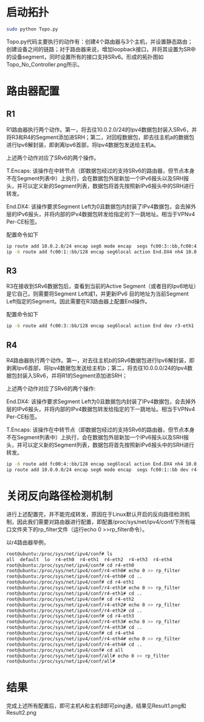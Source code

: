 # 启动拓扑

```Bash
sudo python Topo.py
```
Topo.py代码主要执行的动作有：创建4个路由器与3个主机，并设置静态路由；创建设备之间的链路；对于路由器来说，增加loopback接口，并将其设置为SR中的设备segment，同时设置所有的接口支持SRv6。形成的拓扑图如Topo_No_Controller.png所示。

# 路由器配置

## R1

R1路由器执行两个动作。第一，将去往10.0.2.0/24的Ipv4数据包封装入SRv6，并将R3和R4的Segment添加进SRH；第二，对回程数据包，即去往主机a的数据包进行Ipv6解封装，即剥离Ipv6首部，将Ipv4数据包发送给主机a。

上述两个动作对应了SRv6的两个操作。

T.Encaps: 该操作在中转节点（即数据包经过的支持SRv6的路由器，但节点本身不在Segment列表中）上执行，会在数据包外层新加一个IPv6报头以及SRH报头，并可以定义新的Segment列表，数据包将首先按照新IPv6报头中的SRH进行转发。

End.DX4: 该操作要求Segment Left为0且数据包内封装了IPv4数据包，会去掉外层的IPv6报头，并将内部的IPv4数据包转发给指定的下一跳地址。相当于VPNv4 Per-CE标签。

配置命令如下
```Bash
ip route add 10.0.2.0/24 encap seg6 mode encap  segs fc00:3::bb,fc00:4::bb dev r1-eth0
ip -6 route add fc00:1::bb/128 encap seg6local action End.DX4 nh4 10.0.0.1 dev r1-eth2
```

## R3

R3在接收到SRv6数据包后，查看到当前的Active Segment（或者目的Ipv6地址）是它自己，则需要将Segment Left减1，并更新IPv6 目的地址为当前Segment Left指定的Segment。因此需要在R3路由器上配置End操作。

配置命令如下
```Bash
ip -6 route add fc00:3::bb/128 encap seg6local action End dev r3-eth1
```
## R4

R4路由器执行两个动作。第一，对去往主机b的SRv6数据包进行Ipv6解封装，即剥离Ipv6首部，将Ipv4数据包发送给主机b；第二，将去往10.0.0.0/24的Ipv4数据包封装入SRv6，并将R1的Segment添加进SRH；

上述两个动作对应了SRv6的两个操作:

End.DX4: 该操作要求Segment Left为0且数据包内封装了IPv4数据包，会去掉外层的IPv6报头，并将内部的IPv4数据包转发给指定的下一跳地址。相当于VPNv4 Per-CE标签。

T.Encaps: 该操作在中转节点（即数据包经过的支持SRv6的路由器，但节点本身不在Segment列表中）上执行，会在数据包外层新加一个IPv6报头以及SRH报头，并可以定义新的Segment列表，数据包将首先按照新IPv6报头中的SRH进行转发。
```Bash
ip -6 route add fc00:4::bb/128 encap seg6local action End.DX4 nh4 10.0.2.1 dev r4-eth3
ip route add 10.0.0.0/24 encap seg6 mode encap  segs fc00:1::bb dev r4-eth1
```
# 关闭反向路径检测机制

进行上述配置完，并不能完成转发，原因在于Linux默认开启的反向路径检测机制，因此我们需要对路由器进行配置，即配置/proc/sys/net/ipv4/conf/下所有端口文件夹下的rp_filter文件（运行echo 0 >>rp_filter命令）。

以r4路由器举例，
```Bash
root@ubuntu:/proc/sys/net/ipv4/conf# ls
all  default  lo  r4-eth0  r4-eth1  r4-eth2  r4-eth3  r4-eth4
root@ubuntu:/proc/sys/net/ipv4/conf# cd r4-eth0
root@ubuntu:/proc/sys/net/ipv4/conf/r4-eth0# echo 0 >> rp_filter 
root@ubuntu:/proc/sys/net/ipv4/conf/r4-eth0# cd ..
root@ubuntu:/proc/sys/net/ipv4/conf# cd r4-eth1
root@ubuntu:/proc/sys/net/ipv4/conf/r4-eth1# echo 0 >> rp_filter 
root@ubuntu:/proc/sys/net/ipv4/conf/r4-eth1# cd ..
root@ubuntu:/proc/sys/net/ipv4/conf# cd r4-eth2
root@ubuntu:/proc/sys/net/ipv4/conf/r4-eth2# echo 0 >> rp_filter 
root@ubuntu:/proc/sys/net/ipv4/conf/r4-eth2# cd ..
root@ubuntu:/proc/sys/net/ipv4/conf# cd r4-eth3
root@ubuntu:/proc/sys/net/ipv4/conf/r4-eth3# echo 0 >> rp_filter 
root@ubuntu:/proc/sys/net/ipv4/conf/r4-eth3# cd ..
root@ubuntu:/proc/sys/net/ipv4/conf# cd r4-eth4
root@ubuntu:/proc/sys/net/ipv4/conf/r4-eth4# echo 0 >> rp_filter 
root@ubuntu:/proc/sys/net/ipv4/conf/r4-eth4# cd ..
root@ubuntu:/proc/sys/net/ipv4/conf# cd all
root@ubuntu:/proc/sys/net/ipv4/conf/all# echo 0 >> rp_filter 
root@ubuntu:/proc/sys/net/ipv4/conf/all# 
```
# 结果

完成上述所有配置后，即可主机A和主机B即可ping通，结果见Result1.png和Result2.png




